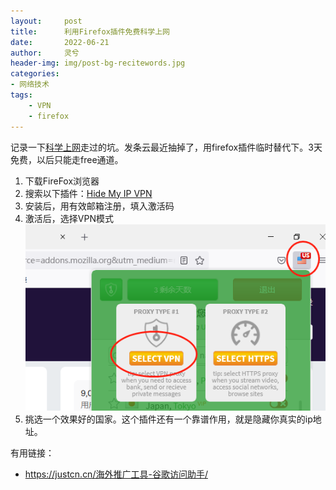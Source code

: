 ```yaml
---
layout:     post
title:      利用Firefox插件免费科学上网
date:       2022-06-21
author:     灵兮
header-img: img/post-bg-recitewords.jpg
categories: 
- 网络技术
tags:
    - VPN
    - firefox
---
```


记录一下[科学上网](/%e6%b5%b7%e5%a4%96%e6%8e%a8%e5%b9%bf%e5%b7%a5%e5%85%b7-%e8%b0%b7%e6%ad%8c%e8%ae%bf%e9%97%ae%e5%8a%a9%e6%89%8b/)走过的坑。发条云最近抽掉了，用firefox插件临时替代下。3天免费，以后只能走free通道。


1. 下载FireFox浏览器
2. 搜索以下插件：[Hide My IP VPN](https://addons.mozilla.org/zh-CN/firefox/addon/hide-my-ip-vpn/?utm_source=addons.mozilla.org&utm_medium=referral&utm_content=search)
3. 安装后，用有效邮箱注册，填入激活码
4. 激活后，选择VPN模式
![](/wp-content/uploads/2021/firefox%20vpn%E6%8F%92%E4%BB%B6.png)
5. 挑选一个效果好的国家。这个插件还有一个靠谱作用，就是隐藏你真实的ip地址。

有用链接：

* https://justcn.cn/海外推广工具-谷歌访问助手/



